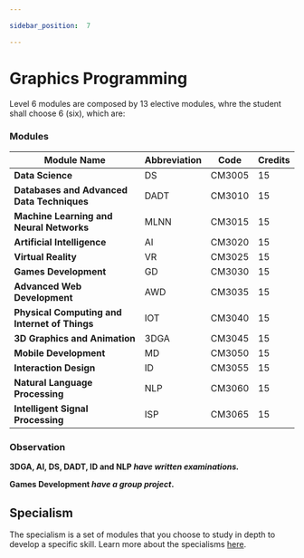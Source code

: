 ```yaml
---

sidebar_position:  7

---
```


# Graphics Programming
  
Level 6 modules are composed by 13 elective modules, whre the student shall choose 6 (six), which are:

### Modules

|Module Name  | Abbreviation | Code | Credits
|--|--|--|--|
|**Data Science**  | DS | CM3005|15
|**Databases and Advanced Data Techniques**  | DADT| CM3010|15
|**Machine Learning and Neural Networks**  | MLNN| CM3015|15
|**Artificial Intelligence**  | AI| CM3020|15
|**Virtual Reality** | VR| CM3025|15
|**Games Development**  | GD| CM3030| 15
|**Advanced Web Development** | AWD| CM3035|15
|**Physical Computing and Internet of Things**  | IOT| CM3040|15
|**3D Graphics and Animation**  | 3DGA| CM3045|15
|**Mobile Development**  | MD| CM3050|15
|**Interaction Design**  | ID| CM3055|15
|**Natural Language Processing**  | NLP| CM3060|15
|**Intelligent Signal Processing**  | ISP| CM3065|15




### Observation

**3DGA, AI, DS, DADT, ID and NLP *have written examinations.***

**Games Development *have a group project*.**

## Specialism

The specialism is a set of modules that you choose to study in depth to develop a specific skill. Learn more about the specialisms [here](/docs/category/specialisms).